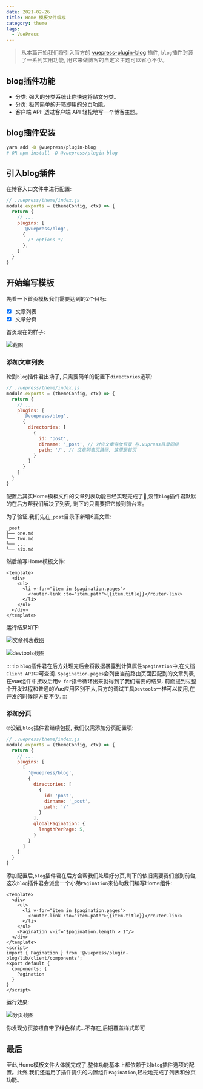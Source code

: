 ```yaml
---
date: 2021-02-26
title: Home 模板文件编写
category: theme
tags:
  - VuePress
---
```


> 从本篇开始我们将引入官方的 [vuepress-plugin-blog](https://vuepress-plugin-blog.ulivz.com/) 插件, `blog`插件封装了一系列实用功能, 用它来做博客的自定义主题可以省心不少。

<!-- more -->

## blog插件功能

- 分类: 强大的分类系统让你快速将贴文分类。
- 分页: 极其简单的开箱即用的分页功能。
- 客户端 API: 透过客户端 API 轻松地写一个博客主题。

## blog插件安装

``` sh
yarn add -D @vuepress/plugin-blog
# OR npm install -D @vuepress/plugin-blog
```

## 引入blog插件

在博客入口文件中进行配置:

``` js {5-10}
// .vuepress/theme/index.js
module.exports = (themeConfig, ctx) => {
  return {
    // ...
    plugins: [
      '@vuepress/blog',
      {
        /* options */
      },
    ]
  }
}
```

## 开始编写模板

先看一下首页模板我们需要达到的2个目标:

- [x] 文章列表
- [x] 文章分页

首页现在的样子:

![截图](https://80shuo.com/images/learning/home.png)

### 添加文章列表

轮到`blog`插件君出场了, 只需要简单的配置下`directories`选项:

``` js {8-14}
// .vuepress/theme/index.js
module.exports = (themeConfig, ctx) => {
  return {
    // ...
    plugins: [
      '@vuepress/blog',
      {
        directories: [
          {
            id: 'post',
            dirname: '_post', // 对应文章存放目录 与.vupress目录同级
            path: '/', // 文章列表页路径, 这里是首页
          }
        ]
      }
    ]
  }
}
```

配置后其实Home模板文件的文章列表功能已经实现完成了🙈,没错`blog`插件君默默的在后方帮我们解决了列表, 剩下的只需要把它搬到前台来。

为了验证,我们先在`_post`目录下新增6篇文章:

```
_post
├── one.md
└── two.md
└── ...
└── six.md
```

然后编写Home模板文件:

``` vue
<template>
  <div>
    <ul>
      <li v-for="item in $pagination.pages">
        <router-link :to="item.path">{{item.title}}</router-link>
      </li>
    </ul>
  </div>
</template>
```

运行结果如下:

![文章列表截图](https://80shuo.com/images/learning/home-article-list.png)

![devtools截图](https://80shuo.com/images/learning/dev-tools.png)

::: tip
`blog`插件君在后方处理完后会将数据暴露到计算属性`$pagination`中,在文档`Client API`中可查阅.
`$pagination.pages`会列出当前路由页面匹配到的文章列表,在vue组件中接收后用`v-for`指令循环出来就得到了我们需要的结果.
前面提到过整个开发过程和普通的Vue应用区别不大,官方的调试工具`Devtools`一样可以使用,在开发的时候能方便不少.
:::

### 添加分页

🙄没错,`blog`插件君继续包揽, 我们仅需添加分页配置项:

``` js {16-18}
// .vuepress/theme/index.js
module.exports = (themeConfig, ctx) => {
  return {
    // ...
    plugins: [
      [
        '@vuepress/blog',
        {
          directories: [
            {
              id: 'post',
              dirname: '_post',
              path: '/'
            }
          ],
          globalPagination: {
            lengthPerPage: 5,
          }
        }
      ]
    ]
  }
}
```

添加配置后,`blog`插件君在后方会帮我们处理好分页,剩下的依旧需要我们搬到前台, 这次`blog`插件君会派出一个小弟`Pagination`来协助我们编写Home组件:

``` vue {8,11-18}
<template>
  <div>
    <ul>
      <li v-for="item in $pagination.pages">
        <router-link :to="item.path">{{item.title}}</router-link>
      </li>
    </ul>
    <Pagination v-if="$pagination.length > 1"/>
  </div>
</template>
<script>
import { Pagination } from '@vuepress/plugin-blog/lib/client/components';
export default {
  components: {
    Pagination
  }
}
</script>
```

运行效果:

![分页截图](https://80shuo.com/images/learning/home-pagination.png)

你发现分页按钮自带了绿色样式...不存在,后期覆盖样式即可

## 最后

至此,Home模板文件大体就完成了,整体功能基本上都依赖于对`blog`插件选项的配置。此外,我们还运用了插件提供的内置组件`Pagination`,轻松地完成了列表和分页功能。
